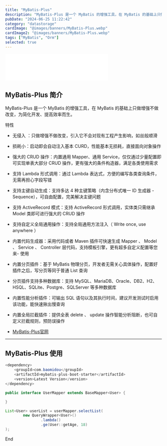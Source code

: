 ```yaml
---
title: "MyBatis-Plus"
description: "MyBatis-Plus 是一个 MyBatis 的增强工具，在 MyBatis 的基础上只做增强不做改变，为简化开发、提高效率而生。"
pubDate: "2024-06-25 11:22:42"
category: "datastorage"
cardImage: "@images/banners/MyBatis-Plus.webp"
cardImage2: "@images/banners/MyBatis-Plus.webp"
tags: ["MyBatis", "Orm"]
selected: true
---
```

<iframe frameborder="no" border="0" marginwidth="0" marginheight="0" width=330 height=86 src="//music.163.com/outchain/player?type=2&id=1371353582&auto=1&height=66"></iframe>

## MyBatis-Plus 简介
MyBatis-Plus 是一个 MyBatis 的增强工具，在 MyBatis 的基础上只做增强不做改变，为简化开发、提高效率而生。

特性
- 无侵入 ：只做增强不做改变，引入它不会对现有工程产生影响，如丝般顺滑
- 损耗小：启动即会自动注入基本 CURD，性能基本无损耗，直接面向对象操作
- 强大的 CRUD 操作：内置通用 Mapper、通用 Service，仅仅通过少量配置即可实现单表大部分 CRUD 操作，更有强大的条件构造器，满足各类使用需求
- 支持 Lambda 形式调用：通过 Lambda 表达式，方便的编写各类查询条件，无需再担心字段写错
- 支持主键自动生成：支持多达 4 种主键策略（内含分布式唯一 ID 生成器 - Sequence），可自由配置，完美解决主键问题
- 支持 ActiveRecord 模式：支持 ActiveRecord 形式调用，实体类只需继承 Model 类即可进行强大的 CRUD 操作
- 支持自定义全局通用操作：支持全局通用方法注入（ Write once, use anywhere ）
- 内置代码生成器：采用代码或者 Maven 插件可快速生成 Mapper 、 Model 、 Service 、 Controller 层代码，支持模板引擎，更有超多自定义配置等您来- 使用
- 内置分页插件：基于 MyBatis 物理分页，开发者无需关心具体操作，配置好插件之后，写分页等同于普通 List 查询
- 分页插件支持多种数据库：支持 MySQL、MariaDB、Oracle、DB2、H2、HSQL、SQLite、Postgre、SQLServer 等多种数据库
- 内置性能分析插件：可输出 SQL 语句以及其执行时间，建议开发测试时启用该功能，能快速揪出慢查询
- 内置全局拦截插件：提供全表 delete 、 update 操作智能分析阻断，也可自定义拦截规则，预防误操作


- [MyBatis-Plus官网](https://baomidou.com/)

-- -
## MyBatis-Plus 使用 
```java
<dependency>
    <groupId>com.baomidou</groupId>
    <artifactId>mybatis-plus-boot-starter</artifactId>
    <version>Latest Version</version>
</dependency>

public interface UserMapper extends BaseMapper<User> {

}

List<User> userList = userMapper.selectList(
        new QueryWrapper<User>()
                .lambda()
                .ge(User::getAge, 18)
);
```




End
